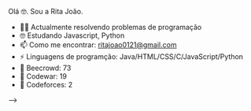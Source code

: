 
Olá 🤓. Sou a Rita João. 


- 🐱‍👤 Actualmente resolvendo problemas de programação
- 🤓 Estudando Javascript, Python
- 📫 Como me encontrar: ritajoao0121@gmail.com
- ⚡ Linguagens de programção: Java/HTML/CSS/C/JavaScript/Python
- 🤖 Beecrowd: 73
- 🤖 Codewar: 19 
- 🤖 Codeforces: 2

-->
